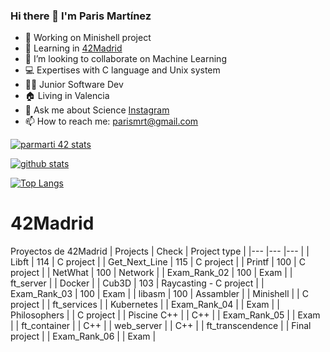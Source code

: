 ### Hi there 👋 I'm Paris Martínez
<!--
**parismart/parismart** is a ✨ _special_ ✨ repository because its `README.md` (this file) appears on your GitHub profile.
-->

- 🔭 Working on Minishell project
- 🌱 Learning in [42Madrid](https://www.42madrid.com)
- 👯 I’m looking to collaborate on Machine Learning
- 💻 Expertises with C language and Unix system
- 👨‍💻 Junior Software Dev 
- 🏠 Living in Valencia
- 💬 Ask me about Science [Instagram](https://www.instagram.com/parisdetroya42/)
- 📫 How to reach me: parismrt@gmail.com

[![parmarti 42 stats](https://badge42.herokuapp.com/api/stats/parmarti)](https://github.com/JaeSeoKim/badge42)

[![github stats](https://github-readme-stats.vercel.app/api?username=parismart&count_private=true&show_icons=true&theme=dark)](https://github.com/parismart/github-readme-stats)

[![Top Langs](https://github-readme-stats.vercel.app/api/top-langs/?username=parismart&layout=compact&exclude_repo=ft_server&langs_count=15&theme=highcontrast)](https://github.com/parismart/github-readme-stats)

# 42Madrid
Proyectos de 42Madrid
|   Projects	|  Check	| Project type |
|---	|---	|--- |
|  Libft 	| 114  	| C project |
| Get_Next_Line  	| 115  	| C project |
| Printf	| 100  	| C project |
| NetWhat | 100 | Network |
| Exam_Rank_02 | 100 | Exam |
| ft_server |  | Docker |
| Cub3D | 103 | Raycasting - C project |
| Exam_Rank_03 | 100 | Exam |
| libasm | 100 | Assambler |
| Minishell |   | C project |
| ft_services |   | Kubernetes |
| Exam_Rank_04 |  | Exam |
| Philosophers |  | C project |
| Piscine C++ |  | C++ |
| Exam_Rank_05 |  | Exam |
| ft_container | | C++ |
| web_server | | C++ |
| ft_transcendence | | Final project |
| Exam_Rank_06 |  | Exam |
